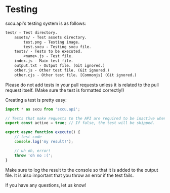 # Testing

sxcu.api's testing system is as follows:

```txt
test/ - Test directory.
    assets/ - Test assets directory.
        test.png - Testing image.
        test.sxcu - Testing sxcu file.
    tests/ - Tests to be executed.
        <name>.js - Test file.
    index.js - Main test file.
    output.txt - Output file. (Git ignored.)
    other.js - Other test file. (Git ignored.)
    other.cjs - Other test file. [Commonjs] (Git ignored.)
```

Please do not add tests in your pull requests unless it is related to the pull request itself. (Make sure the test is formatted correctly!)

Creating a test is pretty easy:

```js
import * as sxcu from 'sxcu.api';

// Tests that make requests to the API are required to be inactive when not testing manually.
export const active = true; // If false, the test will be skipped.

export async function execute() {
    // test code
    console.log('my result!');

    // uh oh, error!
    throw 'oh no :(';
}
```

Make sure to log the result to the console so that it is added to the output file. It is
also important that you throw an error if the test fails.

If you have any questions, let us know!
